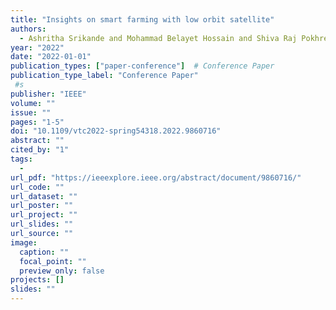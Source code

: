 ```yaml
---
title: "Insights on smart farming with low orbit satellite"
authors:
  - Ashritha Srikande and Mohammad Belayet Hossain and Shiva Raj Pokhrel and Jinho Choi
year: "2022"
date: "2022-01-01"
publication_types: ["paper-conference"]  # Conference Paper
publication_type_label: "Conference Paper"
 #s
publisher: "IEEE"
volume: ""
issue: ""
pages: "1-5"
doi: "10.1109/vtc2022-spring54318.2022.9860716"
abstract: ""
cited_by: "1"
tags:
  - 
url_pdf: "https://ieeexplore.ieee.org/abstract/document/9860716/"
url_code: ""
url_dataset: ""
url_poster: ""
url_project: ""
url_slides: ""
url_source: ""
image:
  caption: ""
  focal_point: ""
  preview_only: false
projects: []
slides: ""
---
```

